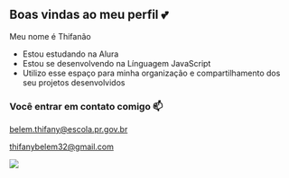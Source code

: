 ## Boas vindas ao meu perfil 💕

Meu nome é Thifanão

- Estou estudando na Alura
- Estou se desenvolvendo na Línguagem JavaScript
- Utilizo esse espaço para minha organização e compartilhamento dos seu projetos desenvolvidos

### Você entrar em contato comigo 📫

belem.thifany@escola.pr.gov.br

thifanybelem32@gmail.com

![](https://tenor.com/fzLbbzBRfLX.gif)
